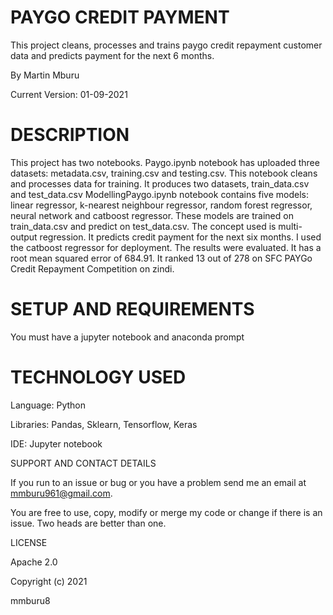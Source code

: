 # PAYGO CREDIT PAYMENT

This project cleans, processes and trains paygo credit repayment customer data and predicts payment for the next 6 months.

By Martin Mburu

Current Version: 01-09-2021


# DESCRIPTION

This project has two notebooks. Paygo.ipynb notebook has uploaded three datasets: metadata.csv, training.csv and testing.csv. 
This notebook cleans and processes data for training.  It produces two datasets, train_data.csv and test_data.csv
ModellingPaygo.ipynb notebook contains five models: linear regressor, k-nearest neighbour regressor, random forest regressor, neural network and catboost regressor. 
These models are trained on train_data.csv and predict on test_data.csv. The concept used is multi-output regression. 
It predicts credit payment for the next six months. I used the catboost regressor for deployment.
The results were evaluated. It has a root mean squared error of 684.91.  It ranked 13 out of 278 on SFC PAYGo Credit Repayment Competition on zindi.


# SETUP AND REQUIREMENTS

You must have a jupyter notebook and anaconda prompt

# TECHNOLOGY USED

Language: Python

Libraries: Pandas, Sklearn, Tensorflow, Keras

IDE: Jupyter notebook


SUPPORT AND CONTACT DETAILS

If you run to an issue or bug or you have a problem send me an email at mmburu961@gmail.com.

You are free to use, copy, modify or merge my code or change if there is an issue. Two heads are better than one.


LICENSE

Apache 2.0

Copyright (c) 2021

mmburu8
